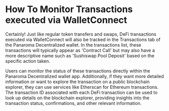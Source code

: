 # How To Monitor Transactions executed via WalletConnect

Certainly! Just like regular token transfers and swaps, DeFi transactions executed via WalletConnect will also be tracked in the Transactions tab of the Panaroma Decentralized wallet. In the transactions list, these transactions will typically appear as 'Contract Call' but may also have a more descriptive name such as 'Sushiswap Pool Deposit' based on the specific action taken.  

Users can monitor the status of these transactions directly within the Panaroma Decentralized wallet app. Additionally, if they want more detailed information or want to explore the transaction on a public blockchain explorer, they can use services like Etherscan for Ethereum transactions. The transaction ID associated with each DeFi transaction can be used to look up details on the blockchain explorer, providing insights into the transaction status, confirmations, and other relevant information. 

 